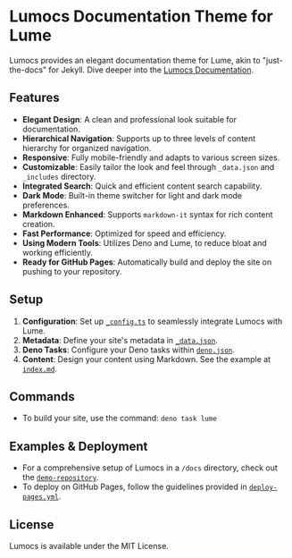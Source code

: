 # Lumocs Documentation Theme for Lume

Lumocs provides an elegant documentation theme for Lume, akin to "just-the-docs"
for Jekyll. Dive deeper into the
[Lumocs Documentation](https://lumocs.56k.guru).

## Features

- **Elegant Design**: A clean and professional look suitable for documentation.
- **Hierarchical Navigation**: Supports up to three levels of content hierarchy
  for organized navigation.
- **Responsive**: Fully mobile-friendly and adapts to various screen sizes.
- **Customizable**: Easily tailor the look and feel through `_data.json` and
  `_includes` directory.
- **Integrated Search**: Quick and efficient content search capability.
- **Dark Mode**: Built-in theme switcher for light and dark mode preferences.
- **Markdown Enhanced**: Supports `markdown-it` syntax for rich content
  creation.
- **Fast Performance**: Optimized for speed and efficiency.
- **Using Modern Tools**: Utilizes Deno and Lume, to reduce bloat and working
  efficiently.
- **Ready for GitHub Pages**: Automatically build and deploy the site on pushing
  to your repository.

## Setup

1. **Configuration**: Set up [`_config.ts`](./demo-repository/docs/_config.ts)
   to seamlessly integrate Lumocs with Lume.
2. **Metadata**: Define your site's metadata in
   [`_data.json`](./demo-repository/docs/src/_data.json).
3. **Deno Tasks**: Configure your Deno tasks within
   [`deno.json`](./demo-repository/docs/deno.json).
4. **Content**: Design your content using Markdown. See the example at
   [`index.md`](./demo-repository/docs/src/index.md).

## Commands

- To build your site, use the command: `deno task lume`

## Examples & Deployment

- For a comprehensive setup of Lumocs in a `/docs` directory, check out the
  [`demo-repository`](./demo-repository).
- To deploy on GitHub Pages, follow the guidelines provided in
  [`deploy-pages.yml`](./demo-repository/.github/workflows/deploy-pages.yml).

## License

Lumocs is available under the MIT License.
